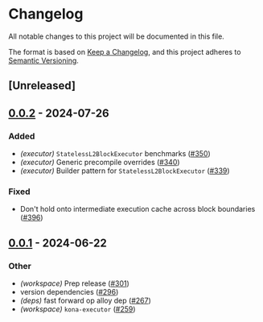 # Changelog
All notable changes to this project will be documented in this file.

The format is based on [Keep a Changelog](https://keepachangelog.com/en/1.0.0/),
and this project adheres to [Semantic Versioning](https://semver.org/spec/v2.0.0.html).

## [Unreleased]

## [0.0.2](https://github.com/moongate-forks/kona/compare/kona-executor-v0.0.1...kona-executor-v0.0.2) - 2024-07-26

### Added
- *(executor)* `StatelessL2BlockExecutor` benchmarks ([#350](https://github.com/moongate-forks/kona/pull/350))
- *(executor)* Generic precompile overrides ([#340](https://github.com/moongate-forks/kona/pull/340))
- *(executor)* Builder pattern for `StatelessL2BlockExecutor` ([#339](https://github.com/moongate-forks/kona/pull/339))

### Fixed
- Don't hold onto intermediate execution cache across block boundaries ([#396](https://github.com/moongate-forks/kona/pull/396))

## [0.0.1](https://github.com/ethereum-optimism/kona/releases/tag/kona-executor-v0.0.1) - 2024-06-22

### Other
- *(workspace)* Prep release ([#301](https://github.com/ethereum-optimism/kona/pull/301))
- version dependencies ([#296](https://github.com/ethereum-optimism/kona/pull/296))
- *(deps)* fast forward op alloy dep ([#267](https://github.com/ethereum-optimism/kona/pull/267))
- *(workspace)* `kona-executor` ([#259](https://github.com/ethereum-optimism/kona/pull/259))

